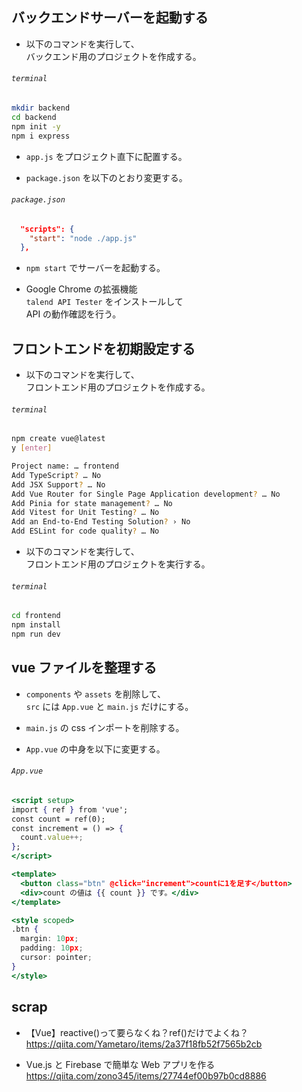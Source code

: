 ## バックエンドサーバーを起動する

- 以下のコマンドを実行して、  
  バックエンド用のプロジェクトを作成する。

###### `terminal`

```bash
mkdir backend
cd backend
npm init -y
npm i express
```

- `app.js` をプロジェクト直下に配置する。

- `package.json` を以下のとおり変更する。

###### `package.json`

```json
  "scripts": {
    "start": "node ./app.js"
  },
```

- `npm start` でサーバーを起動する。

- Google Chrome の拡張機能  
  `talend API Tester` をインストールして  
  API の動作確認を行う。

## フロントエンドを初期設定する

- 以下のコマンドを実行して、  
  フロントエンド用のプロジェクトを作成する。

###### `terminal`

```bash
npm create vue@latest
y [enter]

Project name: … frontend
Add TypeScript? … No
Add JSX Support? … No
Add Vue Router for Single Page Application development? … No
Add Pinia for state management? … No
Add Vitest for Unit Testing? … No
Add an End-to-End Testing Solution? › No
Add ESLint for code quality? … No
```

- 以下のコマンドを実行して、  
  フロントエンド用のプロジェクトを実行する。

###### `terminal`

```bash
cd frontend
npm install
npm run dev
```

## vue ファイルを整理する

- `components` や `assets` を削除して、  
  `src` には `App.vue` と `main.js` だけにする。

- `main.js` の css インポートを削除する。

- `App.vue` の中身を以下に変更する。

###### `App.vue`

```jsx
<script setup>
import { ref } from 'vue';
const count = ref(0);
const increment = () => {
  count.value++;
};
</script>

<template>
  <button class="btn" @click="increment">countに1を足す</button>
  <div>count の値は {{ count }} です。</div>
</template>

<style scoped>
.btn {
  margin: 10px;
  padding: 10px;
  cursor: pointer;
}
</style>
```

## scrap

- 【Vue】reactive()って要らなくね？ref()だけでよくね？  
  https://qiita.com/Yametaro/items/2a37f18fb52f7565b2cb

- Vue.js と Firebase で簡単な Web アプリを作る  
  https://qiita.com/zono345/items/27744ef00b97b0cd8886
